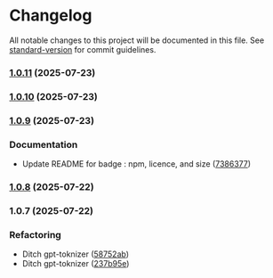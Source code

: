# Changelog

All notable changes to this project will be documented in this file. See [standard-version](https://github.com/conventional-changelog/standard-version) for commit guidelines.

### [1.0.11](https://github.com/aboucodeur/prompt-forge/compare/v1.0.10...v1.0.11) (2025-07-23)

### [1.0.10](https://github.com/aboucodeur/prompt-forge/compare/v1.0.9...v1.0.10) (2025-07-23)

### [1.0.9](https://github.com/aboucodeur/prompt-forge/compare/v1.0.8...v1.0.9) (2025-07-23)


### Documentation

* Update README for badge : npm, licence, and size ([7386377](https://github.com/aboucodeur/prompt-forge/commit/7386377a5bc24d3544d13b2e08302125b33194a1))

### [1.0.8](https://github.com/aboucodeur/prompt-forge/compare/v1.0.7...v1.0.8) (2025-07-22)

### 1.0.7 (2025-07-22)


### Refactoring

* Ditch gpt-toknizer ([58752ab](https://github.com/aboucodeur/prompt-forge/commit/58752ab3219375107cc6aeea0e54c28d188d3b4b))
* Ditch gpt-toknizer ([237b95e](https://github.com/aboucodeur/prompt-forge/commit/237b95e8faa1211d68e0454363a522ce673a42a5))
